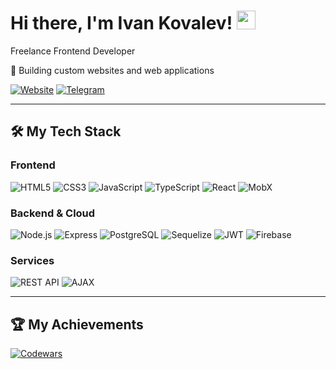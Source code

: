 # Hi there, I'm Ivan Kovalev! <img src="https://media.giphy.com/media/hvRJCLFzcasrR4ia7z/giphy.gif" width="30px">

Freelance Frontend Developer  

🚀 Building custom websites and web applications  

[![Website](https://img.shields.io/badge/-My_Website-000000?style=flat&logo=google-chrome&logoColor=white)](https://kovalev-site.ru)
[![Telegram](https://img.shields.io/badge/-Discuss_Project-26A5E4?style=flat&logo=telegram&logoColor=white)](https://t.me/x_kovalev)

---

## 🛠 My Tech Stack

### Frontend
![HTML5](https://img.shields.io/badge/-HTML5-E34F26?style=for-the-badge&logo=html5&logoColor=white)
![CSS3](https://img.shields.io/badge/-CSS3-1572B6?style=for-the-badge&logo=css3&logoColor=white)
![JavaScript](https://img.shields.io/badge/-JavaScript-F7DF1E?style=for-the-badge&logo=javascript&logoColor=black)
![TypeScript](https://img.shields.io/badge/-TypeScript-007ACC?style=for-the-badge&logo=typescript&logoColor=white)
![React](https://img.shields.io/badge/-React-61DAFB?style=for-the-badge&logo=react&logoColor=black)
![MobX](https://img.shields.io/badge/-MobX-FF9955?style=for-the-badge&logo=mobx&logoColor=white)

### Backend & Cloud
![Node.js](https://img.shields.io/badge/-Node.js-339933?style=for-the-badge&logo=node.js&logoColor=white)
![Express](https://img.shields.io/badge/-Express-000000?style=for-the-badge&logo=express&logoColor=white)
![PostgreSQL](https://img.shields.io/badge/-PostgreSQL-4169E1?style=for-the-badge&logo=postgresql&logoColor=white)
![Sequelize](https://img.shields.io/badge/-Sequelize-52B0E7?style=for-the-badge&logo=sequelize&logoColor=white)
![JWT](https://img.shields.io/badge/-JWT-000000?style=for-the-badge&logo=json-web-tokens&logoColor=white)
![Firebase](https://img.shields.io/badge/-Firebase-FFCA28?style=for-the-badge&logo=firebase&logoColor=black)

### Services
![REST API](https://img.shields.io/badge/-REST_API-FF6F61?style=for-the-badge&logo=api&logoColor=white)
![AJAX](https://img.shields.io/badge/-AJAX-5A29E4?style=for-the-badge&logo=ajax&logoColor=white)

---

## 🏆 My Achievements
[![Codewars](https://www.codewars.com/users/ivkovalevv/badges/large)](https://www.codewars.com/users/ivkovalevv)

